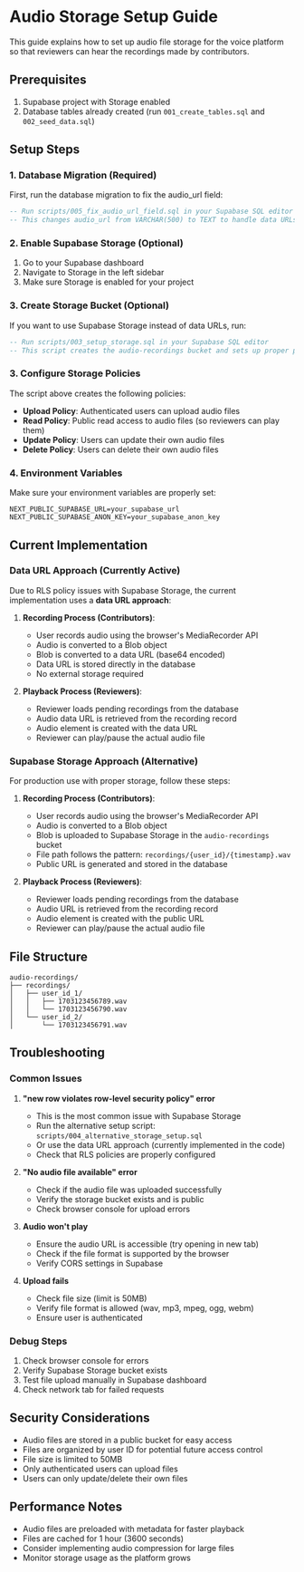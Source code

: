 # Audio Storage Setup Guide

This guide explains how to set up audio file storage for the voice platform so that reviewers can hear the recordings made by contributors.

## Prerequisites

1. Supabase project with Storage enabled
2. Database tables already created (run `001_create_tables.sql` and `002_seed_data.sql`)

## Setup Steps

### 1. Database Migration (Required)

First, run the database migration to fix the audio_url field:

```sql
-- Run scripts/005_fix_audio_url_field.sql in your Supabase SQL editor
-- This changes audio_url from VARCHAR(500) to TEXT to handle data URLs
```

### 2. Enable Supabase Storage (Optional)

1. Go to your Supabase dashboard
2. Navigate to Storage in the left sidebar
3. Make sure Storage is enabled for your project

### 3. Create Storage Bucket (Optional)

If you want to use Supabase Storage instead of data URLs, run:

```sql
-- Run scripts/003_setup_storage.sql in your Supabase SQL editor
-- This script creates the audio-recordings bucket and sets up proper policies
```

### 3. Configure Storage Policies

The script above creates the following policies:

- **Upload Policy**: Authenticated users can upload audio files
- **Read Policy**: Public read access to audio files (so reviewers can play them)
- **Update Policy**: Users can update their own audio files
- **Delete Policy**: Users can delete their own audio files

### 4. Environment Variables

Make sure your environment variables are properly set:

```env
NEXT_PUBLIC_SUPABASE_URL=your_supabase_url
NEXT_PUBLIC_SUPABASE_ANON_KEY=your_supabase_anon_key
```

## Current Implementation

### Data URL Approach (Currently Active)

Due to RLS policy issues with Supabase Storage, the current implementation uses a **data URL approach**:

1. **Recording Process (Contributors)**:
   - User records audio using the browser's MediaRecorder API
   - Audio is converted to a Blob object
   - Blob is converted to a data URL (base64 encoded)
   - Data URL is stored directly in the database
   - No external storage required

2. **Playback Process (Reviewers)**:
   - Reviewer loads pending recordings from the database
   - Audio data URL is retrieved from the recording record
   - Audio element is created with the data URL
   - Reviewer can play/pause the actual audio file

### Supabase Storage Approach (Alternative)

For production use with proper storage, follow these steps:

1. **Recording Process (Contributors)**:
   - User records audio using the browser's MediaRecorder API
   - Audio is converted to a Blob object
   - Blob is uploaded to Supabase Storage in the `audio-recordings` bucket
   - File path follows the pattern: `recordings/{user_id}/{timestamp}.wav`
   - Public URL is generated and stored in the database

2. **Playback Process (Reviewers)**:
   - Reviewer loads pending recordings from the database
   - Audio URL is retrieved from the recording record
   - Audio element is created with the public URL
   - Reviewer can play/pause the actual audio file

## File Structure

```
audio-recordings/
├── recordings/
│   ├── user_id_1/
│   │   ├── 1703123456789.wav
│   │   └── 1703123456790.wav
│   └── user_id_2/
│       └── 1703123456791.wav
```

## Troubleshooting

### Common Issues

1. **"new row violates row-level security policy" error**
   - This is the most common issue with Supabase Storage
   - Run the alternative setup script: `scripts/004_alternative_storage_setup.sql`
   - Or use the data URL approach (currently implemented in the code)
   - Check that RLS policies are properly configured

2. **"No audio file available" error**
   - Check if the audio file was uploaded successfully
   - Verify the storage bucket exists and is public
   - Check browser console for upload errors

3. **Audio won't play**
   - Ensure the audio URL is accessible (try opening in new tab)
   - Check if the file format is supported by the browser
   - Verify CORS settings in Supabase

4. **Upload fails**
   - Check file size (limit is 50MB)
   - Verify file format is allowed (wav, mp3, mpeg, ogg, webm)
   - Ensure user is authenticated

### Debug Steps

1. Check browser console for errors
2. Verify Supabase Storage bucket exists
3. Test file upload manually in Supabase dashboard
4. Check network tab for failed requests

## Security Considerations

- Audio files are stored in a public bucket for easy access
- Files are organized by user ID for potential future access control
- File size is limited to 50MB
- Only authenticated users can upload files
- Users can only update/delete their own files

## Performance Notes

- Audio files are preloaded with metadata for faster playback
- Files are cached for 1 hour (3600 seconds)
- Consider implementing audio compression for large files
- Monitor storage usage as the platform grows 